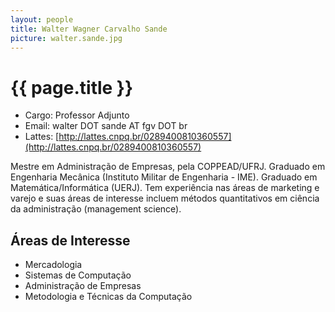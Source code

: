 ```yaml
---
layout: people
title: Walter Wagner Carvalho Sande
picture: walter.sande.jpg
---
```


# {{ page.title }}

- Cargo: Professor Adjunto 
- Email: walter DOT sande AT fgv DOT br
- Lattes: [http://lattes.cnpq.br/0289400810360557](http://lattes.cnpq.br/0289400810360557)

Mestre em Administração de Empresas, pela COPPEAD/UFRJ. Graduado em
Engenharia Mecânica (Instituto Militar de Engenharia - IME). Graduado
em Matemática/Informática (UERJ). Tem experiência nas áreas de
marketing e varejo e suas áreas de interesse incluem métodos
quantitativos em ciência da administração (management science).

## Áreas de Interesse

- Mercadologia
- Sistemas de Computação
- Administração de Empresas
- Metodologia e Técnicas da Computação